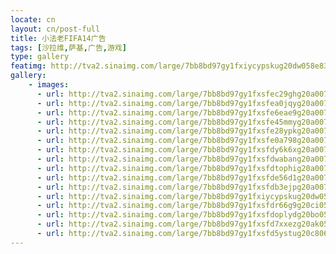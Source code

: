 ```yaml
---
locate: cn
layout: cn/post-full
title: 小法老FIFA14广告
tags: [沙拉维,萨基,广告,游戏]
type: gallery
featimg: http://tva2.sinaimg.com/large/7bb8bd97gy1fxiycypskug20dw058e83.gif
gallery:
    - images:
      - url: http://tva2.sinaimg.com/large/7bb8bd97gy1fxsfec29ghg20a007ie83.gif
      - url: http://tva2.sinaimg.com/large/7bb8bd97gy1fxsfea0jqyg20a007i4qr.gif
      - url: http://tva2.sinaimg.com/large/7bb8bd97gy1fxsfe6eae9g20a007ix6r.gif
      - url: http://tva2.sinaimg.com/large/7bb8bd97gy1fxsfe45mmyg20a007iu0y.gif
      - url: http://tva2.sinaimg.com/large/7bb8bd97gy1fxsfe28ypkg20a007inpf.gif
      - url: http://tva2.sinaimg.com/large/7bb8bd97gy1fxsfe0a798g20a007inpf.gif
      - url: http://tva2.sinaimg.com/large/7bb8bd97gy1fxsfdy6k6xg20a007i1kz.gif
      - url: http://tva2.sinaimg.com/large/7bb8bd97gy1fxsfdwabang20a007inpf.gif
      - url: http://tva2.sinaimg.com/large/7bb8bd97gy1fxsfdtophig20a007ikjn.gif
      - url: http://tva2.sinaimg.com/large/7bb8bd97gy1fxsfde56d1g20a007inpf.gif
      - url: http://tva2.sinaimg.com/large/7bb8bd97gy1fxsfdb3ejpg20a007ikjn.gif
      - url: http://tva2.sinaimg.com/large/7bb8bd97gy1fxiycypskug20dw058e83.gif
      - url: http://tva2.sinaimg.com/large/7bb8bd97gy1fxsfdr66g9g20ci050x6r.gif
      - url: http://tva2.sinaimg.com/large/7bb8bd97gy1fxsfdoplydg20bo05r4qs.gif
      - url: http://tva2.sinaimg.com/large/7bb8bd97gy1fxsfd7xxezg20ak059npf.gif
      - url: http://tva2.sinaimg.com/large/7bb8bd97gy1fxsfd5ystug20c8062qv7.gif
---
```

